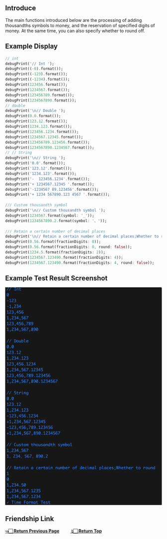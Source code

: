 <p id='jump'></p>

## Introduce
The main functions introduced below are the processing of adding thousandths symbols to money, and the reservation of specified digits of money. At the same time, you can also specify whether to round off.

## Example Display
```dart
// int
debugPrint('// Int ');
debugPrint((-0).format());
debugPrint((-123).format());
debugPrint((-1234).format());
debugPrint(123456.format());
debugPrint(1234567.format());
debugPrint(123456789.format());
debugPrint(1234567890.format());
// double
debugPrint('\n// Double ');
debugPrint(0.0.format());
debugPrint(123.12.format());
debugPrint(1234.123.format());
debugPrint(123456.1234.format());
debugPrint(1234567.12345.format());
debugPrint(123456789.123456.format());
debugPrint(1234567890.1234567.format());
// // String
debugPrint('\n// String ');
debugPrint('0.0'.format());
debugPrint('123.12'.format());
debugPrint('1234.123'.format());
debugPrint('-  123456.1234'.format());
debugPrint('+ 1234567.12345 '.format());
debugPrint('-1234567 89.123456'.format());
debugPrint('+ 1234 567890.123 4567 '.format());

/// Custom thousandth symbol
debugPrint('\n// Custom thousandth symbol ');
debugPrint(1234567.format(symbol: '_'));
debugPrint(1234567890.2.format(symbol: '、'));

/// Retain a certain number of decimal places
debugPrint('\n// Retain a certain number of decimal places;Whether to round');
debugPrint(0.56.format(fractionDigits: 0));
debugPrint(0.56.format(fractionDigits: 0, round: false));
debugPrint(1234.5.format(fractionDigits: 2));
debugPrint(1234567.123490.format(fractionDigits: 4));
debugPrint(1234567.123490.format(fractionDigits: 4, round: false));
```
## Example Test Result Screenshot

![thousands](https://github.com/zhoushuangjian001/idkit/blob/master/readme_img/thousands.png?raw=true)

## Friendship Link
**[👈🏻 Return Previous Page](https://pub.flutter-io.cn/packages/idkit)** &nbsp; &nbsp;&nbsp;&nbsp;&nbsp;&nbsp;&nbsp;**[ 👆🏻 Return Top](#jump)**